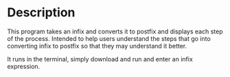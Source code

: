 # Description

This program takes an infix and converts it to postfix and displays each step of the process. Intended to help users understand the steps that go into converting infix to postfix so that they may understand it better.

It runs in the terminal, simply download and run and enter an infix expression.
